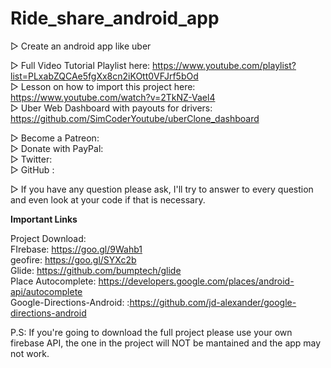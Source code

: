 # Ride_share_android_app

▷ Create an android app like uber

▷ Full Video Tutorial Playlist here: https://www.youtube.com/playlist?list=PLxabZQCAe5fgXx8cn2iKOtt0VFJrf5bOd <br />
▷ Lesson on how to import this project here: https://www.youtube.com/watch?v=2TkNZ-Vael4 <br />
▷ Uber Web Dashboard with payouts for drivers: https://github.com/SimCoderYoutube/uberClone_dashboard

▷ Become a Patreon: <br />
▷ Donate with PayPal: <br />
▷ Twitter: <br />
▷ GitHub : <br />

▷ If you have any question please ask, I'll try to answer to every question and even look at your code if that is necessary.


**Important Links**

Project Download: <br />
FIrebase: https://goo.gl/9Wahb1<br />
geofire: https://goo.gl/SYXc2b<br />
Glide: https://github.com/bumptech/glide<br />
Place Autocomplete: https://developers.google.com/places/android-api/autocomplete<br />
Google-Directions-Android: :https://github.com/jd-alexander/google-directions-android<br />

P.S: If you're going to download the full project please use your own firebase API, the one in the project will NOT be mantained and the app may not work.
